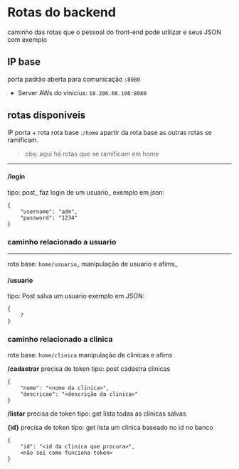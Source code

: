 
# Rotas do backend #
caminho das rotas que o pessoal do front-end pode utilizar e seus JSON com exemplo

## IP base ##
porta padrão aberta para comunicação ``:8080`` 
* Server AWs do vinicius: ``18.206.68.106:8080``

## rotas disponiveis ##
IP porta + rota 
rota base :``/home``
apartir da rota base as outras rotas se ramificam.

> obs: aqui há rotas que se ramificam em home
--- 

#### /login ####
tipo: post_
faz login de um usuario_
exemplo em json:
```
{
	"username": "adm",
	"password": "1234"
}
```
### caminho relacionado a usuario ###
---
rota base: ``home/usuario``_
manipulação de usuario e afims_

#### /usuario ####
tipo: Post
salva um usuario
exemplo em JSON:
```
{
	?
}
```
### caminho relacionado a clinica ###
rota base: ``home/clinica``
manipulação de clinicas e afims

**/cadastrar**
precisa de token
tipo: post
cadastra clinicas
```
{
	"nome": "<nome da clinica>",
	"descricao": "<descrição da clinica>"
}
```

**/listar**
precisa de token
tipo: get
lista todas as clinicas salvas

**{id}**
precisa de token
tipo: get
lista um clinica baseado no id no banco
```
{
	"id": "<id da clinica que procura>",
	<não sei como funciona token>
}
```

